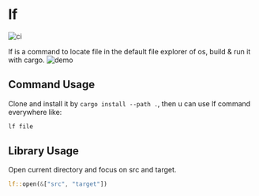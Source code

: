 # lf
![ci](https://github.com/reminia/lf-rs/actions/workflows/rust.yml/badge.svg)

lf is a command to locate file in the default file explorer of os, build & run it with cargo.
![demo](https://res.cloudinary.com/leecy-me/image/upload/v1711725389/open/lf_ph7jzy.gif)

## Command Usage
Clone and install it by `cargo install --path .`, then u can use lf command everywhere like:
```bash
lf file
```

## Library Usage
Open current directory and focus on src and target.

```rust
lf::open(&["src", "target"])
```
